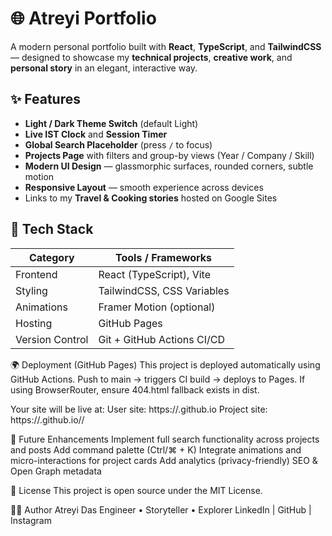 # 🌐 Atreyi Portfolio

A modern personal portfolio built with **React**, **TypeScript**, and **TailwindCSS** — designed to showcase my **technical projects**, **creative work**, and **personal story** in an elegant, interactive way.

## ✨ Features
- **Light / Dark Theme Switch** (default Light)
- **Live IST Clock** and **Session Timer**
- **Global Search Placeholder** (press `/` to focus)
- **Projects Page** with filters and group-by views (Year / Company / Skill)
- **Modern UI Design** — glassmorphic surfaces, rounded corners, subtle motion
- **Responsive Layout** — smooth experience across devices
- Links to my **Travel & Cooking stories** hosted on Google Sites

## 🧩 Tech Stack
| Category | Tools / Frameworks |
|-----------|--------------------|
| Frontend | React (TypeScript), Vite |
| Styling | TailwindCSS, CSS Variables |
| Animations | Framer Motion (optional) |
| Hosting | GitHub Pages |
| Version Control | Git + GitHub Actions CI/CD |

🌍 Deployment (GitHub Pages)
This project is deployed automatically using GitHub Actions.
Push to main → triggers CI build → deploys to Pages.
If using BrowserRouter, ensure 404.html fallback exists in dist.

Your site will be live at:
User site: https://<username>.github.io
Project site: https://<username>.github.io/<repo>/

🧠 Future Enhancements
Implement full search functionality across projects and posts
Add command palette (Ctrl/⌘ + K)
Integrate animations and micro-interactions for project cards
Add analytics (privacy-friendly)
SEO & Open Graph metadata

🪪 License
This project is open source under the MIT License.

👩‍💻 Author
Atreyi Das
Engineer • Storyteller • Explorer
LinkedIn
 | GitHub
 | Instagram